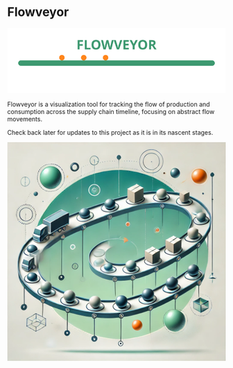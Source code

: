 # Flowveyor

![Flowveyor Logo](assets/flowveyor_logo.svg)

Flowveyor is a visualization tool for tracking the flow of production and consumption across the supply chain timeline, focusing on abstract flow movements.

Check back later for updates to this project as it is in its nascent stages.

![Flowveyour Art](assets/flowveyor.webp)  
